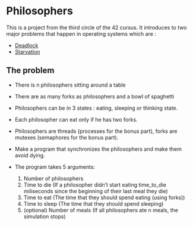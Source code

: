 # Philosophers

This is a project from the third circle of the 42 cursus. It introduces to two major problems that happen in operating systems which are :
- [Deadlock](https://www.geeksforgeeks.org/introduction-of-deadlock-in-operating-system/)
- [Starvation](https://en.wikipedia.org/wiki/Starvation_(computer_science))


## The problem 
   * There is n philosophers sitting around a table
   * There are as many forks as philosophers and a bowl of spaghetti
   * Philosophers can be in 3 states : eating, sleeping or thinking state.
   * Each philosopher can eat only if he has two forks. 
   * Philosophers are threads (processes for the bonus part), forks are mutexes (semaphores for the bonus part).
   * Make a program that synchronizes the philosophers and make them avoid dying.
   * The program takes 5 arguments:
   
     1. Number of philosophers
     2. Time to die (If a philosopher didn’t start eating time_to_die miliseconds since the beginning of their last meal they die)
     3. Time to eat (The time that they should spend eating (using forks))
     4. Time to sleep (The time that they should spend sleeping)
     5. (optional) Number of meals (If all philosophers ate n meals, the simulation stops)


    
